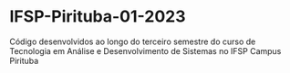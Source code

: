 # IFSP-Pirituba-01-2023
Código desenvolvidos ao longo do terceiro semestre do curso de Tecnologia em Análise e Desenvolvimento de Sistemas no IFSP Campus Pirituba
